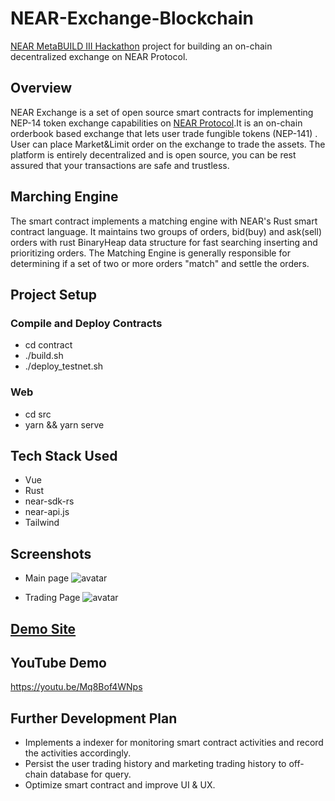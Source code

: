 # NEAR-Exchange-Blockchain

[NEAR MetaBUILD III Hackathon](https://metabuild.devpost.com/?ref_feature=challenge&ref_medium=discover) project for building an on-chain decentralized exchange on NEAR Protocol.

## Overview
 NEAR Exchange is a set of open source smart contracts for implementing NEP-14 token exchange capabilities on [NEAR Protocol](https://near.org).It is an on-chain orderbook based exchange that lets user trade fungible tokens (NEP-141) . User can place Market&Limit order on the exchange to trade the assets. The platform is entirely decentralized and is open source, you can be rest assured that your transactions are safe and trustless.


## Marching Engine
The smart contract implements a matching engine with NEAR's Rust smart contract language. It maintains two groups of orders, bid(buy) and ask(sell) orders with rust BinaryHeap data structure for fast searching inserting and prioritizing orders. The Matching Engine is generally responsible for determining if a set of two or more orders "match" and settle the orders.


## Project Setup 
### Compile and Deploy Contracts 
- cd contract
- ./build.sh
- ./deploy_testnet.sh


### Web
- cd src
- yarn && yarn serve
  
## Tech Stack Used
 - Vue
 - Rust
 - near-sdk-rs
 - near-api.js
 - Tailwind

## Screenshots
- Main page
![avatar](https://d112y698adiu2z.cloudfront.net/photos/production/software_photos/002/310/491/datas/original.jpg)

- Trading Page
![avatar](https://d112y698adiu2z.cloudfront.net/photos/production/software_photos/002/310/718/datas/original.jpg)



## [Demo Site](http://47.240.61.73)


## YouTube Demo

https://youtu.be/Mq8Bof4WNps


## Further Development Plan
- Implements a indexer for monitoring smart contract activities and record the activities accordingly.
- Persist the user trading history and marketing trading history to off-chain database for query.
- Optimize smart contract and improve UI & UX.  



